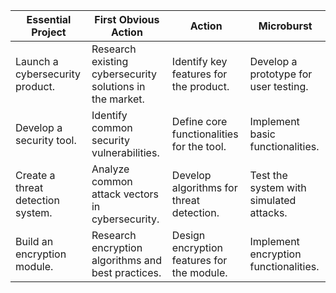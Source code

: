 | Essential Project           | First Obvious Action                               | Action                                     | Microburst                               |
|-----------------------------|-----------------------------------------------------|--------------------------------------------|------------------------------------------|
| Launch a cybersecurity product. | Research existing cybersecurity solutions in the market. | Identify key features for the product.    | Develop a prototype for user testing.   |
| Develop a security tool.   | Identify common security vulnerabilities.          | Define core functionalities for the tool.  | Implement basic functionalities.       |
| Create a threat detection system. | Analyze common attack vectors in cybersecurity.    | Develop algorithms for threat detection.  | Test the system with simulated attacks. |
| Build an encryption module. | Research encryption algorithms and best practices.  | Design encryption features for the module. | Implement encryption functionalities.   |
